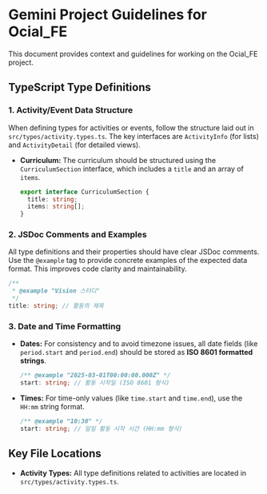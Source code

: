 # Gemini Project Guidelines for Ocial_FE

This document provides context and guidelines for working on the Ocial_FE project.

## TypeScript Type Definitions

### 1. Activity/Event Data Structure

When defining types for activities or events, follow the structure laid out in `src/types/activity.types.ts`. The key interfaces are `ActivityInfo` (for lists) and `ActivityDetail` (for detailed views).

- **Curriculum:** The curriculum should be structured using the `CurriculumSection` interface, which includes a `title` and an array of `items`.

  ```typescript
  export interface CurriculumSection {
    title: string;
    items: string[];
  }
  ```

### 2. JSDoc Comments and Examples

All type definitions and their properties should have clear JSDoc comments. Use the `@example` tag to provide concrete examples of the expected data format. This improves code clarity and maintainability.

  ```typescript
  /**
   * @example "Vision 스터디"
   */
  title: string; // 활동의 제목
  ```

### 3. Date and Time Formatting

- **Dates:** For consistency and to avoid timezone issues, all date fields (like `period.start` and `period.end`) should be stored as **ISO 8601 formatted strings**.

  ```typescript
  /** @example "2025-03-01T00:00:00.000Z" */
  start: string; // 활동 시작일 (ISO 8601 형식)
  ```

- **Times:** For time-only values (like `time.start` and `time.end`), use the `HH:mm` string format.

  ```typescript
  /** @example "10:30" */
  start: string; // 일일 활동 시작 시간 (HH:mm 형식)
  ```

## Key File Locations

- **Activity Types:** All type definitions related to activities are located in `src/types/activity.types.ts`.
